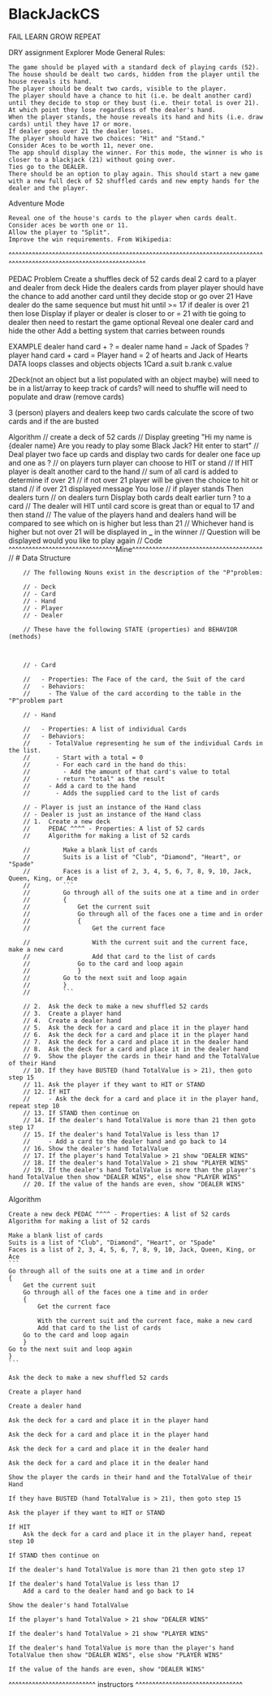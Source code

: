 # BlackJackCS

FAIL LEARN GROW REPEAT

DRY
assignment
Explorer Mode
General Rules:

    The game should be played with a standard deck of playing cards (52).
    The house should be dealt two cards, hidden from the player until the house reveals its hand.
    The player should be dealt two cards, visible to the player.
    The player should have a chance to hit (i.e. be dealt another card) until they decide to stop or they bust (i.e. their total is over 21). At which point they lose regardless of the dealer's hand.
    When the player stands, the house reveals its hand and hits (i.e. draw cards) until they have 17 or more.
    If dealer goes over 21 the dealer loses.
    The player should have two choices: "Hit" and "Stand."
    Consider Aces to be worth 11, never one.
    The app should display the winner. For this mode, the winner is who is closer to a blackjack (21) without going over.
    Ties go to the DEALER.
    There should be an option to play again. This should start a new game with a new full deck of 52 shuffled cards and new empty hands for the dealer and the player.

Adventure Mode

    Reveal one of the house's cards to the player when cards dealt.
    Consider aces be worth one or 11.
    Allow the player to "Split".
    Improve the win requirements. From Wikipedia:

^^^^^^^^^^^^^^^^^^^^^^^^^^^^^^^^^^^^^^^^^^^^^^^^^^^^^^^^^^^^^^^^^^^^^^^^^^^^^^^^^^^^^^^^^^^^^^^^^^^^^^^^^^^^^^^^^^^^^

PEDAC
Problem
Create a shuffles deck of 52 cards
deal 2 card to a player and dealer from deck
Hide the dealers cards from player
player should have the chance to add another card until they decide stop or go over 21
Have dealer do the same sequence but must hit until >= 17 if dealer is over 21 then lose
Display if player or dealer is closer to or = 21 with tie going to dealer
then need to restart the game
optional
Reveal one dealer card and hide the other
Add a betting system that carries between rounds

EXAMPLE
dealer hand card + ? = dealer name hand = Jack of Spades ?
player hand card + card = Player hand = 2 of hearts and Jack of Hearts
DATA
loops classes and objects
objects
1Card
a.suit
b.rank
c.value

2Deck(not an object but a list populated with an object maybe) will need to be in a list/array to keep track of cards?
will need to shuffle
will need to populate and draw (remove cards)

3 (person) players and dealers
keep two cards
calculate the score of two cards and if the are busted

Algorithm
// create a deck of 52 cards
// Display greeting "Hi my name is {dealer name} Are you ready to play some Black Jack? Hit enter to start"
// Deal player two face up cards and display two cards for dealer one face up and one as ?
// on players turn player can choose to HIT or stand
// If HIT player is dealt another card to the hand
// sum of all card is added to determine if over 21
// if not over 21 player will be given the choice to hit or stand
// if over 21 displayed message You lose
// if player stands Then dealers turn
// on dealers turn Display both cards dealt earlier turn ? to a card
// The dealer will HIT until card score is great than or equal to 17 and then stand
// The value of the players hand and dealers hand will be compared to see which on is higher but less than 21
// Whichever hand is higher but not over 21 will be displayed in **\_** in the winner
// Question will be displayed would you like to play again
//
Code
^^^^^^^^^^^^^^^^^^^^^^^^^^^^^^^^Mine^^^^^^^^^^^^^^^^^^^^^^^^^^^^^^^^^^^^^^^
// # Data Structure

        // The following Nouns exist in the description of the "P"problem:

        // - Deck
        // - Card
        // - Hand
        // - Player
        // - Dealer

        // These have the following STATE (properties) and BEHAVIOR (methods)



        // - Card

        //   - Properties: The Face of the card, the Suit of the card
        //   - Behaviors:
        //     - The Value of the card according to the table in the "P"problem part

        // - Hand

        //   - Properties: A list of individual Cards
        //   - Behaviors:
        //     - TotalValue representing he sum of the individual Cards in the list.
        //       - Start with a total = 0
        //       - For each card in the hand do this:
        //         - Add the amount of that card's value to total
        //       - return "total" as the result
        //     - Add a card to the hand
        //       - Adds the supplied card to the list of cards

        // - Player is just an instance of the Hand class
        // - Dealer is just an instance of the Hand class
        // 1.  Create a new deck
        //     PEDAC ^^^^ - Properties: A list of 52 cards
        //     Algorithm for making a list of 52 cards

        //         Make a blank list of cards
        //         Suits is a list of "Club", "Diamond", "Heart", or "Spade"
        //         Faces is a list of 2, 3, 4, 5, 6, 7, 8, 9, 10, Jack, Queen, King, or Ace
        //         ```
        //         Go through all of the suits one at a time and in order
        //         {
        //             Get the current suit
        //             Go through all of the faces one a time and in order
        //             {
        //                 Get the current face

        //                 With the current suit and the current face, make a new card
        //                 Add that card to the list of cards
        //             Go to the card and loop again
        //             }
        //         Go to the next suit and loop again
        //         }
        //         ```

        // 2.  Ask the deck to make a new shuffled 52 cards
        // 3.  Create a player hand
        // 4.  Create a dealer hand
        // 5.  Ask the deck for a card and place it in the player hand
        // 6.  Ask the deck for a card and place it in the player hand
        // 7.  Ask the deck for a card and place it in the dealer hand
        // 8.  Ask the deck for a card and place it in the dealer hand
        // 9.  Show the player the cards in their hand and the TotalValue of their Hand
        // 10. If they have BUSTED (hand TotalValue is > 21), then goto step 15
        // 11. Ask the player if they want to HIT or STAND
        // 12. If HIT
        //     - Ask the deck for a card and place it in the player hand, repeat step 10
        // 13. If STAND then continue on
        // 14. If the dealer's hand TotalValue is more than 21 then goto step 17
        // 15. If the dealer's hand TotalValue is less than 17
        //     - Add a card to the dealer hand and go back to 14
        // 16. Show the dealer's hand TotalValue
        // 17. If the player's hand TotalValue > 21 show "DEALER WINS"
        // 18. If the dealer's hand TotalValue > 21 show "PLAYER WINS"
        // 19. If the dealer's hand TotalValue is more than the player's hand TotalValue then show "DEALER WINS", else show "PLAYER WINS"
        // 20. If the value of the hands are even, show "DEALER WINS"

Algorithm

    Create a new deck PEDAC ^^^^ - Properties: A list of 52 cards Algorithm for making a list of 52 cards

    Make a blank list of cards
    Suits is a list of "Club", "Diamond", "Heart", or "Spade"
    Faces is a list of 2, 3, 4, 5, 6, 7, 8, 9, 10, Jack, Queen, King, or Ace
    ```
    Go through all of the suits one at a time and in order
    {
        Get the current suit
        Go through all of the faces one a time and in order
        {
            Get the current face

            With the current suit and the current face, make a new card
            Add that card to the list of cards
        Go to the card and loop again
        }
    Go to the next suit and loop again
    }
    ```

    Ask the deck to make a new shuffled 52 cards

    Create a player hand

    Create a dealer hand

    Ask the deck for a card and place it in the player hand

    Ask the deck for a card and place it in the player hand

    Ask the deck for a card and place it in the dealer hand

    Ask the deck for a card and place it in the dealer hand

    Show the player the cards in their hand and the TotalValue of their Hand

    If they have BUSTED (hand TotalValue is > 21), then goto step 15

    Ask the player if they want to HIT or STAND

    If HIT
        Ask the deck for a card and place it in the player hand, repeat step 10

    If STAND then continue on

    If the dealer's hand TotalValue is more than 21 then goto step 17

    If the dealer's hand TotalValue is less than 17
        Add a card to the dealer hand and go back to 14

    Show the dealer's hand TotalValue

    If the player's hand TotalValue > 21 show "DEALER WINS"

    If the dealer's hand TotalValue > 21 show "PLAYER WINS"

    If the dealer's hand TotalValue is more than the player's hand TotalValue then show "DEALER WINS", else show "PLAYER WINS"

    If the value of the hands are even, show "DEALER WINS"

^^^^^^^^^^^^^^^^^^^^^^^^^^ instructors ^^^^^^^^^^^^^^^^^^^^^^^^^^^^^^^^
